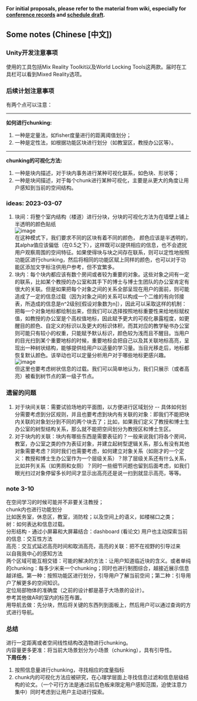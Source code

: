 **For initial proposals, please refer to the material from wiki, especially for [conference records](https://github.com/hinczhang/GraduteThesis_Master/wiki/Weekly-Conference-Record) and [schedule draft](https://github.com/hinczhang/GraduteThesis_Master/wiki/Schedule).**
## Some notes (Chinese [中文])
### Unity开发注意事项
使用的工具包括Mix Reality Toolkit以及World Locking Tools这两款。届时在工具栏可以看到Mixed Reality选项。
### 后续计划注意事项
有两个点可以注意：  
****  
**如何进行chunking:**  
1. 一种是定量法，如fisher度量进行的距离阈值划分；  
2. 一种是定性法，如根据功能区块进行划分（如教室区，教授办公区等）。  
****
**chunking的可视化方法:**  
1. 一种是块内描述，对于块内事务进行某种可视化联系，如色块、形状等；  
2. 一种是块间描述，对于每个chunk进行某种可视化，主要是从更大的角度让用户感知到当前的空间结构。

### ideas: 2023-03-07
1. 块间：将整个室内结构（楼道）进行分块，分块的可视化方法为在墙壁上铺上半透明的颜色贴纸  
![image](https://user-images.githubusercontent.com/70082542/223527356-7c3c3249-8622-4f0e-916b-892baa2a1fcd.png)  
在这种模式下，我们要求不同的区块有着不同的颜色， 颜色应该是半透明的，其alpha值应该偏低（在0.5之下），这样既可以提供相应的信息，也不会遮扰用户观察周围的空间特征。如果使得块与块之间存在联系，则可以定性地按照功能区进行chunking，然后将相同的功能区赋上同样的颜色，也可以对于功能区添加文字标注供用户参考，但不宜繁多。  
2. 块内：每个块内都应该有数个房间或者较为重要的对象。这些对象之间有一定的联系，比如某个教授的办公室和其手下的博士与博士生团队的办公室肯定有很大的关联。但是如果把每个对象之间的关系全部呈现在用户的面前，则可能造成了一定的信息过载（因为对象之间的关系可以构成一个二维的有向邻接表，所造成的信息是n^2级别[假设对象数为n]），因此可以采取这样的机制：  
把每一个对象地标都绘制出来，但我们可以选择按照地标重要性来给地标赋权值，如教授的办公室是个高权值地标，因此赋予更大的可视化暴露程度，如更醒目的颜色、自定义的标识以及更大的标识体积，而其对应的教学秘书办公室则可能只有较小的权重，只能赋予默认标识，颜色较为浅而且不醒目。当用户的目光扫到某个重要地标的时候，重要地标会把自己以及其关联地标高亮，呈现出一种树状结构，能够提供给用户以适量的学习量。当目光移走后，地标都恢复默认颜色。该举动也可以定量分析用户对于哪些地标更感兴趣。  
![image](https://user-images.githubusercontent.com/70082542/223562299-a2e17f9a-131b-4015-b851-e44ce7794356.png)  
但这里也要考虑树状信息的过载。我们可以简单地认为，我们只展示（或者高亮）被看到树节点的第一级子节点。
### 遗留的问题
1. 对于块间关联：需要试验场地的平面图，以方便进行区域划分 -- 具体如何划分需要考虑到分区规则，并且也要考虑到块内有关联的对象：即我们不能把块内关联的对象划分到不同的两个块去了；比如，如果我们定义了教授和博士生办公室的树型结构关系，那么就不能把空间划分为教授区和博士生区。  
2. 对于块内的关联：块内有哪些东西是需要表征的？一般来说我们将各个房间，教室，办公室之类的作为表征对象，并建立起树型逻辑关系，那么有没有其他对象需要考虑？同时我们也需要考虑，如何建立对象关系（如刚才的一个定义：教授和博士生办公室作为一个层级关系）？除了层级关系还有什么关系，比如并列关系（如男厕和女厕）？同时一些细节问题也留到后面考虑，如我们眼光扫过对象停留多长时间才显示出高亮还是说一扫到就显示高亮，等等。

### note 3-10
在空间学习的时候可能并不非要关注教授；  
chunk内也进行功能划分  
比如医务室，休息区，教室，消防栓；以及空间上的语义，如楼梯口之类；  
树：如何表达和信息过载。  
分形结构 - 通过小屏幕和大屏幕结合：dashboard (看论文) 
用户也主动探索当前的信息：交互性方法  
高亮：交互式延迟高亮时间和取消高亮，高亮的关联：把不在视野的引导过来  
以自我我中心的感知方法  
两个区域可能互相交错：可能的解决的方法：让用户知道临近块的含义。或者单纯的chunking：每多少米来一个chunking；同时也进行制图综合，越接近展示信息越详细。第一种：按照功能区进行划分，引导用户了解当前空间；第二种：引导用户了解更多的空间知识。  
定位局部物体的准确度（之前的设计都是基于大场景的设计）。  
参考其他做AR的室内的标签布置。  
用导航去做：先分块，然后将关键的东西列到面板上，然后用户可以通过查询的方式进行导航。  


### 总结
进行一定距离或者空间线性结构改造物进行chunking。  
内容量更多更准：将当前大场景划分为小场景（chunking），具有引导性。  
**下周任务：**  
1. 按照信息量进行chunking，寻找相应的度量指标  
2. chunk内的可视化方法应被研究，在心理学层面上寻找信息过滤和信息层级结构的论文。（一个可行方法是通过前后色板来限定用户感知范围，迫使注意力集中）同时考虑到让用户主动进行探索。
